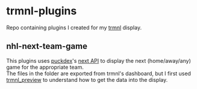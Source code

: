 # trmnl-plugins

Repo containing plugins I created for my [trmnl](https://usetrmnl.com/) display.

## nhl-next-team-game

This plugins uses [puckdex](https://github.com/cbdm/puckdex)'s [next API](https://puckdex.cbdm.app/docs) to display the next (home/away/any) game for the appropriate team.  
The files in the folder are exported from trmnl's dashboard, but I first used [trmnl_preview](https://github.com/schrockwell/trmnl_preview) to understand how to get the data into the display.
